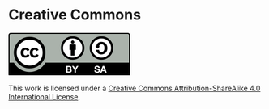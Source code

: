 # Creative Commons

![Creative Commons](./by-sa.svg)

This work is licensed under a [Creative Commons Attribution-ShareAlike 4.0 International License](http://creativecommons.org/licenses/by-sa/4.0/).
